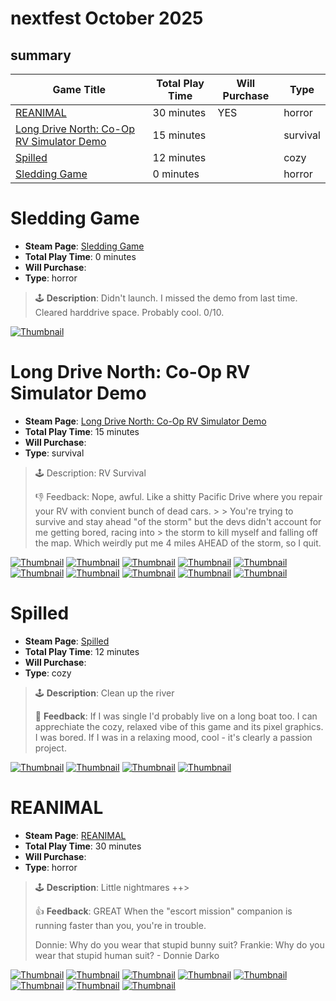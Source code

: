 # nextfest October 2025
## summary

| Game Title                                                                          | Total Play Time | Will Purchase | Type                                        |
|-------------------------------------------------------------------------------------|-----------------|---------------|---------------------------------------------|
| [REANIMAL](#reanimal)                                     | 30 minutes      | YES           | horror                                      |
| [Long Drive North: Co-Op RV Simulator Demo](#long-drive-north-co-op-rv-simulator-demo)                             | 15 minutes      |               | survival                                    |
| [Spilled](#spilled)                                       | 12 minutes      |               | cozy                                        |
| [Sledding Game](#sledding-game)                           | 0 minutes       |               | horror                                      |

# Sledding Game

- **Steam Page**: [Sledding Game](https://store.steampowered.com/app/3438850/Sledding_Game/)
- **Total Play Time**: 0 minutes
- **Will Purchase**: 
- **Type**: horror

> 🕹️ **Description**: Didn't launch. I missed the demo from last time. Cleared harddrive space. Probably cool. 0/10.

[![Thumbnail](img/thumbnails/sledding.png)](img/2025_oct/sledding.png)

# Long Drive North: Co-Op RV Simulator Demo

- **Steam Page**: [Long Drive North: Co-Op RV Simulator Demo](https://store.steampowered.com/app/4024830/Long_Drive_North_CoOp_RV_Simulator_Demo/)
- **Total Play Time**: 15 minutes
- **Will Purchase**: 
- **Type**: survival

> 🕹️ Description: RV Survival 
> 
> 👎  Feedback: Nope, awful. Like a shitty Pacific Drive where you repair your RV with convient bunch of dead cars. > > You're trying to survive and stay ahead "of the storm" but the devs didn't account for me getting bored, racing into > the storm to kill myself and falling off the map. Which weirdly put me 4 miles AHEAD of the storm, so I quit.

[![Thumbnail](img/thumbnails/20251013213550_1.jpg)](img/2025_oct/rv/20251013213550_1.jpg)
[![Thumbnail](img/thumbnails/20251013213601_1.jpg)](img/2025_oct/rv/20251013213601_1.jpg)
[![Thumbnail](img/thumbnails/20251013213605_1.jpg)](img/2025_oct/rv/20251013213605_1.jpg)
[![Thumbnail](img/thumbnails/20251013213616_1.jpg)](img/2025_oct/rv/20251013213616_1.jpg)
[![Thumbnail](img/thumbnails/20251013213703_1.jpg)](img/2025_oct/rv/20251013213703_1.jpg)
[![Thumbnail](img/thumbnails/20251013214619_1.jpg)](img/2025_oct/rv/20251013214619_1.jpg)
[![Thumbnail](img/thumbnails/20251013214904_1.jpg)](img/2025_oct/rv/20251013214904_1.jpg)
[![Thumbnail](img/thumbnails/20251013214921_1.jpg)](img/2025_oct/rv/20251013214921_1.jpg)
[![Thumbnail](img/thumbnails/20251013214932_1.jpg)](img/2025_oct/rv/20251013214932_1.jpg)
[![Thumbnail](img/thumbnails/20251013214935_1.jpg)](img/2025_oct/rv/20251013214935_1.jpg)

# Spilled

- **Steam Page**: [Spilled](https://store.steampowered.com/app/2240080/Spilled/)
- **Total Play Time**: 12 minutes
- **Will Purchase**: 
- **Type**: cozy

> 🕹️ **Description**: Clean up the river
> 
> 🫳  **Feedback**: If I was single I'd probably live on a long boat too. I can apprechiate the cozy, relaxed vibe of this game and its pixel graphics. I was bored. If I was in a relaxing mood, cool - it's clearly a passion project.

[![Thumbnail](img/thumbnails/20251013210446_1.jpg)](img/2025_oct/20251013210446_1.jpg)
[![Thumbnail](img/thumbnails/20251013211456_1.jpg)](img/2025_oct/20251013211456_1.jpg)
[![Thumbnail](img/thumbnails/20251013211628_1.jpg)](img/2025_oct/20251013211628_1.jpg)
[![Thumbnail](img/thumbnails/20251013212033_1.jpg)](img/2025_oct/20251013212033_1.jpg)

# REANIMAL

- **Steam Page**: [REANIMAL](https://store.steampowered.com/app/2129530/REANIMAL/)
- **Total Play Time**: 30 minutes
- **Will Purchase**: 
- **Type**: horror

> 🕹️ **Description**: Little nightmares ++> 
> 
> 👍  **Feedback**: GREAT
> When the "escort mission" companion is running faster than you, you're in trouble.
> 
> Donnie: Why do you wear that stupid bunny suit? Frankie: Why do you wear that stupid human suit? - Donnie Darko

[![Thumbnail](img/thumbnails/20251013202347_1.jpg)](img/2025_oct/20251013202347_1.jpg)
[![Thumbnail](img/thumbnails/20251013202734_1.jpg)](img/2025_oct/20251013202734_1.jpg)
[![Thumbnail](img/thumbnails/20251013202817_1.jpg)](img/2025_oct/20251013202817_1.jpg)
[![Thumbnail](img/thumbnails/20251013203109_1.jpg)](img/2025_oct/20251013203109_1.jpg)
[![Thumbnail](img/thumbnails/20251013203828_1.jpg)](img/2025_oct/20251013203828_1.jpg)
[![Thumbnail](img/thumbnails/20251013204450_1.jpg)](img/2025_oct/20251013204450_1.jpg)
[![Thumbnail](img/thumbnails/20251013204651_1.jpg)](img/2025_oct/20251013204651_1.jpg)
[![Thumbnail](img/thumbnails/20251013205036_1.jpg)](img/2025_oct/20251013205036_1.jpg)